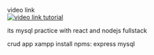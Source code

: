 video link   
[![video link tutorial](https://www.youtube.com/watch?v=CUsCMKXpBGE&ab_channel=CodeWithYousaf )](https://www.youtube.com/watch?v=CUsCMKXpBGE)


its mysql practice with react and nodejs fullstack   

crud app
xampp install
npms:
express
mysql